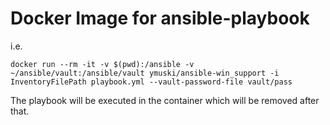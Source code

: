 # Docker Image for ansible-playbook
i.e.
```
docker run --rm -it -v $(pwd):/ansible -v ~/ansible/vault:/ansible/vault ymuski/ansible-win_support -i InventoryFilePath playbook.yml --vault-password-file vault/pass
```

The playbook will be executed in the container which will be removed after that.

